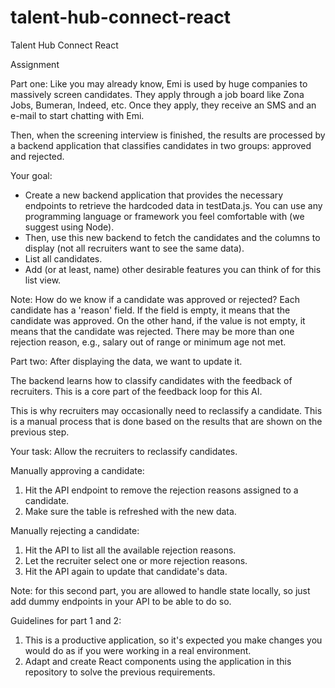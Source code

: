 # talent-hub-connect-react
Talent Hub Connect React

Assignment

Part one:
Like you may already know, Emi is used by huge companies to massively screen candidates. They apply through a job board like Zona Jobs, Bumeran, Indeed, etc. Once they apply, they receive an SMS and an e-mail to start chatting with Emi.

Then, when the screening interview is finished, the results are processed by a backend application that classifies candidates in two groups: approved and rejected.

Your goal:
- Create a new backend application that provides the necessary endpoints to retrieve the hardcoded data in testData.js. You can use any programming language or framework you feel comfortable with (we suggest using Node).
- Then, use this new backend to fetch the candidates and the columns to display (not all recruiters want to see the same data).
- List all candidates.
- Add (or at least, name) other desirable features you can think of for this list view.

Note: How do we know if a candidate was approved or rejected? Each candidate has a 'reason' field. If the field is empty, it means that the candidate was approved. On the other hand, if the value is not empty, it means that the candidate was rejected. There may be more than one rejection reason, e.g., salary out of range or minimum age not met.

Part two:
After displaying the data, we want to update it.

The backend learns how to classify candidates with the feedback of recruiters. This is a core part of the feedback loop for this AI.

This is why recruiters may occasionally need to reclassify a candidate. This is a manual process that is done based on the results that are shown on the previous step.

Your task:
Allow the recruiters to reclassify candidates.

Manually approving a candidate:
1. Hit the API endpoint to remove the rejection reasons assigned to a candidate.
2. Make sure the table is refreshed with the new data.

Manually rejecting a candidate:
1. Hit the API to list all the available rejection reasons.
2. Let the recruiter select one or more rejection reasons.
3. Hit the API again to update that candidate's data.

Note: for this second part, you are allowed to handle state locally, so just add dummy endpoints in your API to be able to do so.

Guidelines for part 1 and 2:
1. This is a productive application, so it's expected you make changes you would do as if you were working in a real environment.
2. Adapt and create React components using the application in this repository to solve the previous requirements.
